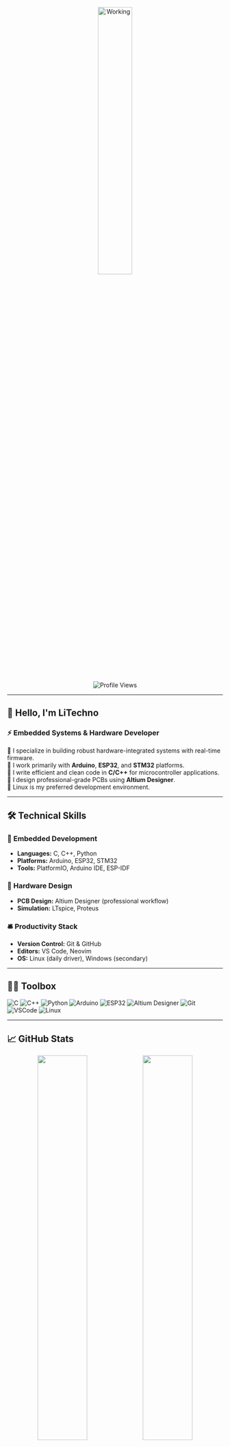 <div align="center">


<img src="https://github.com/SP-XD/SP-XD/blob/main/images/dev-working_rounded.gif?raw=true" alt="Working" width="40%" />



![Profile Views](https://komarev.com/ghpvc/?username=Anon1080&style=flat&color=orange&label=PROFILE+VIEWS)


</div>

---

## 👋 Hello, I'm LiTechno

### ⚡ Embedded Systems & Hardware Developer

🔧 I specialize in building robust hardware-integrated systems with real-time firmware.  
🔌 I work primarily with **Arduino**, **ESP32**, and **STM32** platforms.  
🧠 I write efficient and clean code in **C/C++** for microcontroller applications.  
📐 I design professional-grade PCBs using **Altium Designer**.  
🐧 Linux is my preferred development environment.

---

## 🛠️ Technical Skills

### 🚀 Embedded Development
- **Languages:** C, C++, Python
- **Platforms:** Arduino, ESP32, STM32
- **Tools:** PlatformIO, Arduino IDE, ESP-IDF

### 🧰 Hardware Design
- **PCB Design:** Altium Designer (professional workflow)
- **Simulation:** LTspice, Proteus

### 🛎️ Productivity Stack
- **Version Control:** Git & GitHub
- **Editors:** VS Code, Neovim
- **OS:** Linux (daily driver), Windows (secondary)

---

## 🧑‍💻 Toolbox

![C](https://img.shields.io/badge/C-00599C?style=flat&logo=c&logoColor=white)
![C++](https://img.shields.io/badge/C++-00599C?style=flat&logo=c%2B%2B&logoColor=white)
![Python](https://img.shields.io/badge/Python-FFD43B?style=flat&logo=python&logoColor=darkgreen)
![Arduino](https://img.shields.io/badge/Arduino-00979D?style=flat&logo=arduino&logoColor=white)
![ESP32](https://img.shields.io/badge/ESP32-black?style=flat&logo=espressif&logoColor=white)
![Altium Designer](https://img.shields.io/badge/Altium_Designer-A5915F?style=flat&logo=altiumdesigner&logoColor=white)
![Git](https://img.shields.io/badge/Git-F05032?style=flat&logo=git&logoColor=white)
![VSCode](https://img.shields.io/badge/VSCode-007ACC?style=flat&logo=visual-studio-code&logoColor=white)
![Linux](https://img.shields.io/badge/Linux-FCC624?style=flat&logo=linux&logoColor=black)

---

## 📈 GitHub Stats

<div align="center">
  <img src="https://github-readme-stats.vercel.app/api?username=Anon1080&show_icons=true&theme=radical&count_private=true" width="48%" />
  <img src="https://github-readme-stats.vercel.app/api/top-langs/?username=Anon1080&layout=compact&theme=radical" width="48%" />
</div>

---

## 📂 Featured Projects

> *(Add links to your top repositories here)*

- [🔋 Smart Li-ion Battery Balancer](#)
- [📡 IoT Sensor Node with ESP32](#)
- [📦 Custom Buck Converter PCB with Digital Control](#)
- [⚙️ 3D Printer Custom Firmware Tweaks](#)

---

## 📌 Fun Stuff

```cpp
// Class Representation

class LiTechno {
 public:
  std::string role = "Embedded & Hardware Engineer";
  std::vector<std::string> languages = { "C", "C++", "Python" };
  std::vector<std::string> platforms = { "ESP32", "Arduino", "STM32" };
  std::vector<std::string> tools = { "Altium Designer", "VS Code", "Git" };
};


class LiTechno {
 public:
  string role = "Embedded Systems Developer";
  string tools[] = { "Arduino", "ESP32", "Altium Designer", "VS Code", "Git" };
  string languages[] = { "C", "C++", "Python" };
  string interests[] = { "RTOS", "IoT", "3D Printing", "Control Systems" };
};

